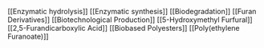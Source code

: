 [[Enzymatic hydrolysis]]
[[Enzymatic synthesis]]
[[Biodegradation]]
[[Furan Derivatives]]
[[Biotechnological Production]]
[[5-Hydroxymethyl Furfural]]
[[2,5-Furandicarboxylic Acid]]
[[Biobased Polyesters]]
[[Poly(ethylene Furanoate)]]
